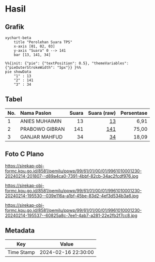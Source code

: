 # Hasil

## Grafik

```mermaid
xychart-beta
    title "Perolehan Suara TPS"
    x-axis [01, 02, 03]
    y-axis "Suara" 0 --> 141
    bar [13, 141, 34]
```

```mermaid
%%{init: {"pie": {"textPosition": 0.5}, "themeVariables": {"pieOuterStrokeWidth": "5px"}} }%%
pie showData
    "1" : 13
    "2" : 141
    "3" : 34
```

## Tabel

| No. | Nama Paslon    | Suara | Suara (raw) | Persentase |
|:--- |:-------------- | -----:| -----------:| ----------:|
| 1   | ANIES MUHAIMIN | 13    | [13][p-1]   | 6,91       |
| 2   | PRABOWO GIBRAN | 141   | [141][p-2]  | 75,00      |
| 3   | GANJAR MAHFUD  | 34    | [34][p-3]   | 18,09      |


[p-1]: https://github.com/gigit-pemilu/pemilu-2024-99-luar-negeri/blob/main/pilpres/hitung-suara/sub/99-luar-negeri/sub/61-kota-kinabalu-malaysia/sub/01-kota-kinabalu-malaysia/sub/0001-kota-kinabalu-malaysia/sub/230-ksk-219/sub/paslon-1.txt
[p-2]: https://github.com/gigit-pemilu/pemilu-2024-99-luar-negeri/blob/main/pilpres/hitung-suara/sub/99-luar-negeri/sub/61-kota-kinabalu-malaysia/sub/01-kota-kinabalu-malaysia/sub/0001-kota-kinabalu-malaysia/sub/230-ksk-219/sub/paslon-2.txt
[p-3]: https://github.com/gigit-pemilu/pemilu-2024-99-luar-negeri/blob/main/pilpres/hitung-suara/sub/99-luar-negeri/sub/61-kota-kinabalu-malaysia/sub/01-kota-kinabalu-malaysia/sub/0001-kota-kinabalu-malaysia/sub/230-ksk-219/sub/paslon-3.txt

## Foto C Plano

https://sirekap-obj-formc.kpu.go.id/8581/pemilu/ppwp/99/61/01/00/01/9961010001230-20240214-201807--d89a4ca0-7391-4bbf-82cb-34ac2fcdf976.jpg

https://sirekap-obj-formc.kpu.go.id/8581/pemilu/ppwp/99/61/01/00/01/9961010001230-20240214-195530--039e116a-a1bf-45be-83d2-4ef3d534b3a6.jpg

https://sirekap-obj-formc.kpu.go.id/8581/pemilu/ppwp/99/61/01/00/01/9961010001230-20240214-195537--60825a8c-7ee1-4ab7-a281-22e2fb2f7cc8.jpg


## Metadata

| Key        | Value               |
| ---------- | ------------------- |
| Time Stamp | 2024-02-16 22:30:00 |



